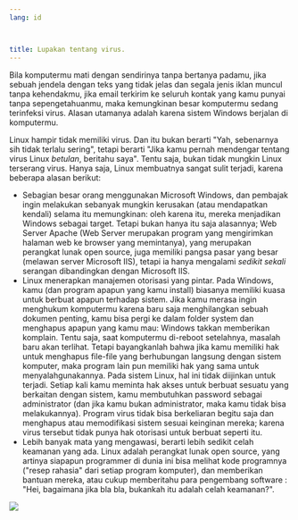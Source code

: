 ```yaml
---
lang: id



title: Lupakan tentang virus.
---
```


Bila komputermu mati dengan sendirinya tanpa bertanya padamu, jika sebuah jendela dengan teks yang tidak jelas dan segala jenis iklan muncul tanpa kehendakmu, jika email terkirim ke seluruh kontak yang kamu punyai tanpa sepengetahuanmu, maka kemungkinan besar komputermu sedang terinfeksi virus. Alasan utamanya adalah karena sistem Windows berjalan di komputermu.

Linux hampir tidak memiliki virus. Dan itu bukan berarti "Yah, sebenarnya sih tidak terlalu sering", tetapi berarti "Jika kamu pernah mendengar tentang virus Linux <i>betulan</i>, beritahu saya". Tentu saja, bukan tidak mungkin Linux terserang virus. Hanya saja, Linux membuatnya sangat sulit terjadi, karena beberapa alasan berikut:

<ul>

<li>Sebagian besar orang menggunakan Microsoft Windows, dan pembajak ingin melakukan sebanyak mungkin kerusakan (atau mendapatkan kendali) selama itu memungkinan: oleh karena itu, mereka menjadikan Windows sebagai target. Tetapi bukan hanya itu saja alasannya; Web Server Apache (Web Server merupakan program yang mengirimkan halaman web ke browser yang memintanya), yang merupakan perangkat lunak open source, juga memiliki pangsa pasar yang besar (melawan server Microsoft IIS), tetapi ia hanya mengalami <i>sedikit sekali</i> serangan dibandingkan dengan Microsoft IIS.</li>

<li>Linux menerapkan manajemen otorisasi yang pintar. Pada Windows, kamu (dan program apapun yang kamu install) biasanya memiliki kuasa untuk berbuat apapun terhadap sistem. Jika kamu merasa ingin menghukum komputermu karena baru saja menghilangkan sebuah dokumen penting, kamu bisa pergi ke dalam folder system dan menghapus apapun yang kamu mau: Windows takkan memberikan komplain. Tentu saja, saat komputermu di-reboot setelahnya, masalah baru akan terlihat. Tetapi bayangkanlah bahwa jika kamu memiliki hak untuk menghapus file-file yang berhubungan langsung dengan sistem komputer, maka program lain pun memiliki hak yang sama untuk menyalahgunakannya. Pada sistem Linux, hal ini tidak diijinkan untuk terjadi. Setiap kali kamu meminta hak akses untuk berbuat sesuatu yang berkaitan dengan sistem, kamu membutuhkan password sebagai administrator (dan jika kamu bukan administrator, maka kamu tidak bisa melakukannya). Program virus tidak bisa berkeliaran begitu saja dan menghapus atau memodifikasi sistem sesuai keinginan mereka; karena virus tersebut tidak punya hak otorisasi untuk berbuat seperti itu.</li>

<li>Lebih banyak mata yang mengawasi, berarti lebih sedikit celah keamanan yang ada. Linux adalah perangkat lunak open source, yang artinya siapapun programmer di dunia ini bisa melihat kode programnya ("resep rahasia" dari setiap program komputer), dan memberikan bantuan mereka, atau cukup memberitahu para pengembang software : "Hei, bagaimana jika bla bla, bukankah itu adalah celah keamanan?".</li>

</ul>

<img src="Images/viruses_thumb.png" />




